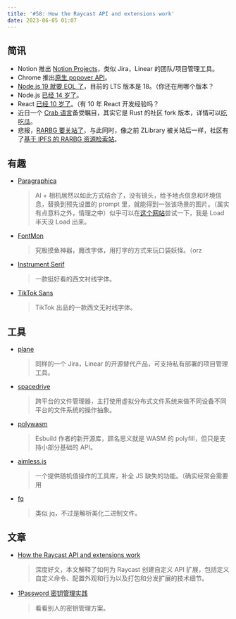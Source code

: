 ```yaml
---
title: '#58: How the Raycast API and extensions work'
date: 2023-06-05 01:07
---
```


## 简讯

- Notion 推出 [Notion Projects](https://www.notion.so/product/projects)，类似 Jira，Linear 的团队/项目管理工具。
- Chrome 推出[原生 popover API](https://developer.chrome.com/blog/introducing-popover-api/)。
- [Node.js 19 就要 EOL 了](https://twitter.com/nodejs/status/1664291016419966977)，目前的 LTS 版本是 18。（你还在用哪个版本？
- Node.js [已经 14 岁了](https://twitter.com/nodejs/status/1662130000987062274)。
- React [已经 10 岁了](https://vercel.com/blog/10-years-of-react)。（有 10 年 React 开发经验吗？
- 近日一个 [Crab 语言](https://github.com/crablang/crab)备受瞩目，其实它是 Rust 的社区 fork 版本，详情可以[吃吃瓜](https://mp.weixin.qq.com/s?__biz=MjM5NzM0MjcyMQ==&mid=2650181787&idx=1&sn=c6d84cdabf523cb31ada8ee5f5a922d8)。
- 悲报，[RARBG 要关站了](https://web.archive.org/web/20230531105653/https://rarbg.to/index80.php)，与此同时，像之前 ZLibrary 被关站后一样，社区有了[基于 IPFS 的 RARBG 资源检索站](https://ipfs.io/ipfs/QmbpRxBZ5HDZDVRoeAU8xFYnoP4r5eGCxdkmfFW3JbA6mq/)。

## 有趣

- [Paragraphica](https://bjoernkarmann.dk/project/paragraphica)
    
    > AI + 相机居然以如此方式结合了，没有镜头，给予地点信息和环境信息，替换到预先设置的 prompt 里，就能得到一张该场景的图片。（属实有点意料之外，情理之中）似乎可以在[这个网站](https://paragraphica.bjoernkarmann.dk/)尝试一下，我是 Load 半天没 Load 出来。
    > 
    
- [FontMon](https://www.coderelay.io/fontemon.html)
    
    > 究极摸鱼神器，魔改字体，用打字的方式来玩口袋妖怪。（orz
    > 

- [Instrument Serif](https://fonts.google.com/specimen/Instrument+Serif)
    
    > 一款挺好看的西文衬线字体。
    > 
    
- [TikTok Sans](https://newsroom.tiktok.com/en-us/introducing-tiktok-sans)
    
    > TikTok 出品的一款西文无衬线字体。
    > 

## 工具

- [plane](https://github.com/makeplane/plane)
    
    > 同样的一个 Jira，Linear 的开源替代产品，可支持私有部署的项目管理工具。
    > 
    
- [spacedrive](https://github.com/makeplane/plane)
    
    > 跨平台的文件管理器，主打使用虚拟分布式文件系统来做不同设备不同平台的文件系统的操作抽象。
    > 

- [polywasm](https://github.com/evanw/polywasm)
    
    > Esbuild 作者的新开源库，顾名思义就是 WASM 的 polyfill，但只是支持小部分基础的 API。
    > 
    
- [aimless.js](https://github.com/ChrisCavs/aimless.js)
    
    > 一个提供随机值操作的工具库，补全 JS 缺失的功能。（确实经常会需要用
    > 
    
- [fq](https://github.com/wader/fq)
    
    > 类似 jq，不过是解析美化二进制文件。
    > 

## 文章

- [How the Raycast API and extensions work](https://www.raycast.com/blog/how-raycast-api-extensions-work)
    
    > 深度好文，本文解释了如何为 Raycast 创建自定义 API 扩展，包括定义自定义命令、配置外观和行为以及打包和分发扩展的技术细节。
    > 

- [1Password 密钥管理实践](https://xuanwo.io/reports/2023-21/)
    
    > 看看别人的密钥管理方案。
    >